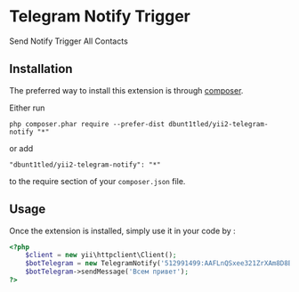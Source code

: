 Telegram Notify Trigger
=======================
Send Notify Trigger All Contacts

Installation
------------

The preferred way to install this extension is through [composer](http://getcomposer.org/download/).

Either run

```
php composer.phar require --prefer-dist dbunt1tled/yii2-telegram-notify "*"
```

or add

```
"dbunt1tled/yii2-telegram-notify": "*"
```

to the require section of your `composer.json` file.


Usage
-----

Once the extension is installed, simply use it in your code by  :

```php
<?php
    $client = new yii\httpclient\Client();
    $botTelegram = new TelegramNotify('512991499:AAFLnQSxee321ZrXAm8D8BikkeO4G7hO_Js',$client);
    $botTelegram->sendMessage('Всем привет'); 
?>
```